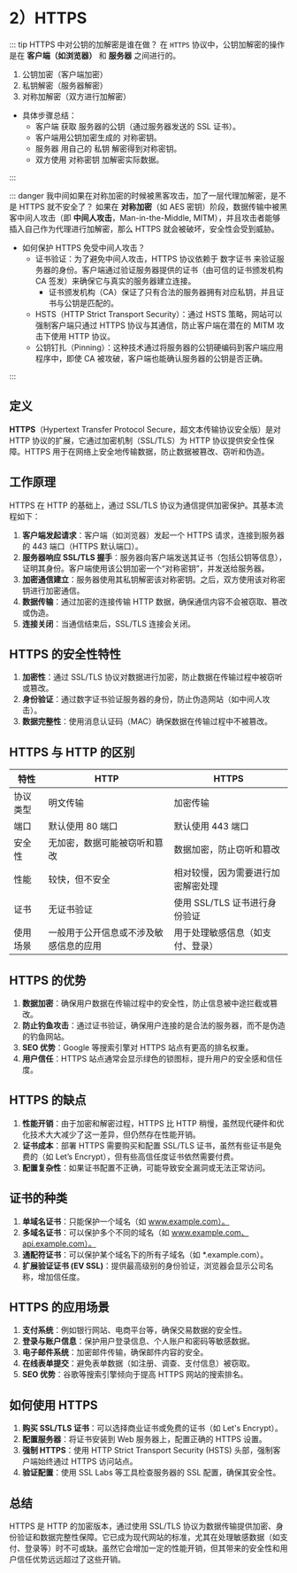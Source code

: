 # 2）HTTPS

::: tip HTTPS 中对公钥的加解密是谁在做？
在 `HTTPS` 协议中，公钥加解密的操作是在 **客户端（如浏览器）** 和 **服务器** 之间进行的。

1. 公钥加密（客户端加密）
2. 私钥解密（服务器解密）
3. 对称加解密（双方进行加解密）

- 具体步骤总结：
  - 客户端 获取 服务器的公钥（通过服务器发送的 SSL 证书）。
  - 客户端用公钥加密生成的 对称密钥。
  - 服务器 用自己的 私钥 解密得到对称密钥。
  - 双方使用 对称密钥 加解密实际数据。

:::

::: danger 我中间如果在对称加密的时候被黑客攻击，加了一层代理加解密，是不是 HTTPS 就不安全了？
如果在 **对称加密**（如 AES 密钥）阶段，数据传输中被黑客中间人攻击（即 **中间人攻击**，Man-in-the-Middle, MITM），并且攻击者能够插入自己作为代理进行加解密，那么 HTTPS 就会被破坏，安全性会受到威胁。

- 如何保护 HTTPS 免受中间人攻击？
  - 证书验证：为了避免中间人攻击，HTTPS 协议依赖于 数字证书 来验证服务器的身份。客户端通过验证服务器提供的证书（由可信的证书颁发机构 CA 签发）来确保它与真实的服务器建立连接。
    - 证书颁发机构（CA）保证了只有合法的服务器拥有对应私钥，并且证书与公钥是匹配的。
  - HSTS（HTTP Strict Transport Security）：通过 HSTS 策略，网站可以强制客户端只通过 HTTPS 协议与其通信，防止客户端在潜在的 MITM 攻击下使用 HTTP 协议。
  - 公钥钉扎（Pinning）：这种技术通过将服务器的公钥硬编码到客户端应用程序中，即使 CA 被攻破，客户端也能确认服务器的公钥是否正确。

:::

## **定义**

**HTTPS**（Hypertext Transfer Protocol Secure，超文本传输协议安全版）是对 HTTP 协议的扩展，它通过加密机制（SSL/TLS）为 HTTP 协议提供安全性保障。HTTPS 用于在网络上安全地传输数据，防止数据被篡改、窃听和伪造。

## **工作原理**

HTTPS 在 HTTP 的基础上，通过 SSL/TLS 协议为通信提供加密保护。其基本流程如下：

1. **客户端发起请求**：客户端（如浏览器）发起一个 HTTPS 请求，连接到服务器的 443 端口（HTTPS 默认端口）。
2. **服务器响应 SSL/TLS 握手**：服务器向客户端发送其证书（包括公钥等信息），证明其身份。客户端使用该公钥加密一个“对称密钥”，并发送给服务器。
3. **加密通信建立**：服务器使用其私钥解密该对称密钥。之后，双方使用该对称密钥进行加密通信。
4. **数据传输**：通过加密的连接传输 HTTP 数据，确保通信内容不会被窃取、篡改或伪造。
5. **连接关闭**：当通信结束后，SSL/TLS 连接会关闭。

## **HTTPS 的安全性特性**

1. **加密性**：通过 SSL/TLS 协议对数据进行加密，防止数据在传输过程中被窃听或篡改。
2. **身份验证**：通过数字证书验证服务器的身份，防止伪造网站（如中间人攻击）。
3. **数据完整性**：使用消息认证码（MAC）确保数据在传输过程中不被篡改。

## **HTTPS 与 HTTP 的区别**

| 特性     | HTTP                                   | HTTPS                              |
| -------- | -------------------------------------- | ---------------------------------- |
| 协议类型 | 明文传输                               | 加密传输                           |
| 端口     | 默认使用 80 端口                       | 默认使用 443 端口                  |
| 安全性   | 无加密，数据可能被窃听和篡改           | 数据加密，防止窃听和篡改           |
| 性能     | 较快，但不安全                         | 相对较慢，因为需要进行加密解密处理 |
| 证书     | 无证书验证                             | 使用 SSL/TLS 证书进行身份验证      |
| 使用场景 | 一般用于公开信息或不涉及敏感信息的应用 | 用于处理敏感信息（如支付、登录）   |

## **HTTPS 的优势**

1. **数据加密**：确保用户数据在传输过程中的安全性，防止信息被中途拦截或篡改。
2. **防止钓鱼攻击**：通过证书验证，确保用户连接的是合法的服务器，而不是伪造的钓鱼网站。
3. **SEO 优势**：Google 等搜索引擎对 HTTPS 站点有更高的排名权重。
4. **用户信任**：HTTPS 站点通常会显示绿色的锁图标，提升用户的安全感和信任度。

## **HTTPS 的缺点**

1. **性能开销**：由于加密和解密过程，HTTPS 比 HTTP 稍慢，虽然现代硬件和优化技术大大减少了这一差异，但仍然存在性能开销。
2. **证书成本**：部署 HTTPS 需要购买和配置 SSL/TLS 证书，虽然有些证书是免费的（如 Let’s Encrypt），但有些高信任度证书依然需要付费。
3. **配置复杂性**：如果证书配置不正确，可能导致安全漏洞或无法正常访问。

## **证书的种类**

1. **单域名证书**：只能保护一个域名（如 www.example.com）。
2. **多域名证书**：可以保护多个不同的域名（如 www.example.com、api.example.com）。
3. **通配符证书**：可以保护某个域名下的所有子域名（如 \*.example.com）。
4. **扩展验证证书 (EV SSL)**：提供最高级别的身份验证，浏览器会显示公司名称，增加信任度。

## **HTTPS 的应用场景**

1. **支付系统**：例如银行网站、电商平台等，确保交易数据的安全性。
2. **登录与账户信息**：保护用户登录信息、个人账户和密码等敏感数据。
3. **电子邮件系统**：加密邮件传输，确保邮件内容的安全。
4. **在线表单提交**：避免表单数据（如注册、调查、支付信息）被窃取。
5. **SEO 优势**：谷歌等搜索引擎倾向于提高 HTTPS 网站的搜索排名。

## **如何使用 HTTPS**

1. **购买 SSL/TLS 证书**：可以选择商业证书或免费的证书（如 Let's Encrypt）。
2. **配置服务器**：将证书安装到 Web 服务器上，配置正确的 HTTPS 设置。
3. **强制 HTTPS**：使用 HTTP Strict Transport Security (HSTS) 头部，强制客户端始终通过 HTTPS 访问站点。
4. **验证配置**：使用 SSL Labs 等工具检查服务器的 SSL 配置，确保其安全性。

## **总结**

HTTPS 是 HTTP 的加密版本，通过使用 SSL/TLS 协议为数据传输提供加密、身份验证和数据完整性保障。它已成为现代网站的标准，尤其在处理敏感数据（如支付、登录等）时不可或缺。虽然它会增加一定的性能开销，但其带来的安全性和用户信任优势远远超过了这些开销。
